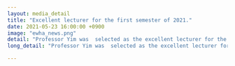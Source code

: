 ```yaml
---
layout: media_detail
title: "Excellent lecturer for the first semester of 2021."
date: 2021-05-23 16:00:00 +0900
image: "ewha_news.png"
detail: "Professor Yim was  selected as the excellent lecturer for the first semester of 2021 and was awarded the Excellence in Teaching Award on March 30. "
long_detail: "Professor Yim was  selected as the excellent lecturer for the first semester of 2021 and was awarded the Excellence in Teaching Award on March 30. Professor Yim focused on improving students' understanding by dividing the lecture into short videos and drawing cartoons related to the contents of the class. 'Considering the students' concentration time, I tried to reduce the amount of class duration and deliver only the core,' she said. In the K-MOOC lecture 'Children's outstanding language learning abilities - approach from bilinguals,' Professor Yim brought videos of her children and used them as examples. Professor Yim said, 'The students had fun because they actually had a chance to watch the child babbling and talking in sentences. 허유하, '1학기 강의우수교원 선발, 명강의 뒤 숨겨진 노력' 이대학보, 23-May-2021. [online]. Available: http://inews.ewha.ac.kr/news/articleView.html?idxno=32819"

---
```



